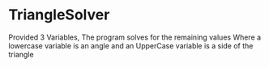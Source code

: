 # TriangleSolver
Provided 3 Variables, The program solves for the remaining values
Where a lowercase variable is an angle and an UpperCase variable is a side of the triangle
